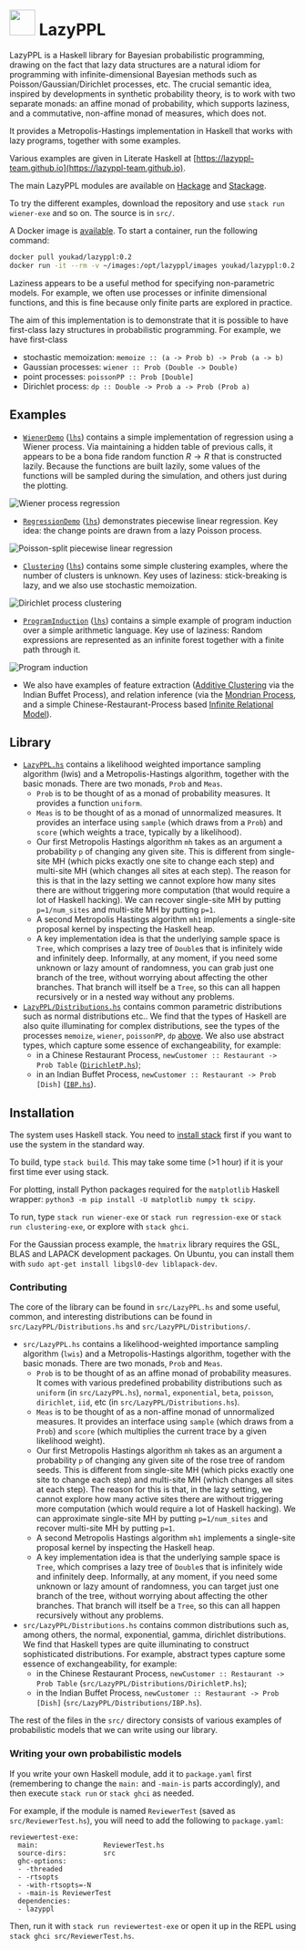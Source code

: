 # <img style="height:45px" src="https://user-images.githubusercontent.com/8027127/223598298-21dd4207-612d-4b4e-be9c-4daa2ae2de5b.png" /> LazyPPL


LazyPPL is a Haskell library for Bayesian probabilistic programming, drawing on the fact that lazy data structures are a natural idiom for programming with infinite-dimensional Bayesian methods such as Poisson/Gaussian/Dirichlet processes, etc. 
The crucial semantic idea, inspired by developments in synthetic probability theory, is to work with two separate monads: an affine monad of probability, which supports laziness, and a commutative, non-affine monad of measures, which does not.

It provides a Metropolis-Hastings implementation in Haskell that works with lazy programs, together with some examples.

Various examples are given in Literate Haskell at [https://lazyppl-team.github.io](https://lazyppl-team.github.io). 

The main LazyPPL modules are available on [Hackage](https://hackage.haskell.org/package/lazyppl) and [Stackage](https://www.stackage.org/). 

To try the different examples, download the repository and use ``stack run wiener-exe`` and so on.
The source is in ``src/``.

A Docker image is [available](https://hub.docker.com/r/youkad/lazyppl). To start a container, run the following command:

```bash
docker pull youkad/lazyppl:0.2
docker run -it --rm -v ~/images:/opt/lazyppl/images youkad/lazyppl:0.2
```

Laziness appears to be a useful method for specifying non-parametric models. For example, we often use processes or infinite dimensional functions, and this is fine because only finite parts are explored in practice. 

The aim of this implementation is to demonstrate that it is possible to have first-class lazy structures in probabilistic programming. For example, we have first-class

* stochastic memoization: `memoize :: (a -> Prob b) -> Prob (a -> b)`
* Gaussian processes: `wiener :: Prob (Double -> Double)`
* point processes: `poissonPP :: Prob [Double]`
* Dirichlet process: `dp :: Double -> Prob a -> Prob (Prob a)`


## Examples

* [``WienerDemo``](https://lazyppl-team.github.io/WienerDemo.html) ([``lhs``](src/WienerDemo.lhs)) contains a simple implementation of regression using a Wiener process. Via maintaining a hidden table of previous calls, it appears to be a bona fide random function $R\to R$ that is constructed lazily. Because the functions are built lazily, some values of the functions will be sampled during the simulation, and others just during the plotting.

![Wiener process regression](https://lazyppl-team.github.io/images/wiener-reg.svg)

* [``RegressionDemo``](https://lazyppl-team.github.io/RegressionDemo.html) ([``lhs``](src/RegressionDemo.lhs)) demonstrates piecewise linear regression. Key idea: the change points are drawn from a lazy Poisson process.

![Poisson-split piecewise linear regression](https://lazyppl-team.github.io/images/regression-piecewise-reg.svg)

* [``Clustering``](https://lazyppl-team.github.io/ClusteringDemo.html)  ([``lhs``](src/ClusteringDemo.lhs)) contains some simple clustering examples, where the number of clusters is unknown. Key uses of laziness: stick-breaking is lazy, and we also use stochastic memoization.

![Dirichlet process clustering](https://lazyppl-team.github.io/images/clustering-map.svg)

* [``ProgramInduction``](https://lazyppl-team.github.io/ProgramInductionDemo.html)  ([``lhs``](src/ProgramInductionDemo.lhs)) contains a simple example of program induction over a simple arithmetic language. Key use of laziness: Random expressions are represented as an infinite forest together with a finite path through it.

![Program induction](https://lazyppl-team.github.io/images/programinduction-reg.svg)

* We also have examples of feature extraction ([Additive Clustering](src/AdditiveClustering.hs) via the Indian Buffet Process), and relation inference (via the [Mondrian Process](src/MondrianExample.hs), and a simple Chinese-Restaurant-Process based [Infinite Relational Model](src/IrmTest.hs)). 


## Library

* [``LazyPPL.hs``](src/LazyPPL.hs) contains a likelihood weighted importance sampling algorithm (lwis) and a Metropolis-Hastings algorithm, together with the basic monads. There are two monads, `Prob` and `Meas`. 
    * `Prob` is to be thought of as a monad of probability measures. It provides a function `uniform`. 
    * `Meas` is to be thought of as a monad of unnormalized measures. It provides an interface using `sample` (which draws from a `Prob`) and `score` (which weights a trace, typically by a likelihood). 
    * Our first Metropolis Hastings algorithm `mh` takes as an argument a probability `p` of changing any given site. This is different from single-site MH (which picks exactly one site to change each step) and multi-site MH (which changes all sites at each step). The reason for this is that in the lazy setting we cannot explore how many sites there are without triggering more computation (that would require a lot of Haskell hacking). We can recover single-site MH by putting `p=1/num_sites` and multi-site MH by putting `p=1`.
	* A second Metropolis Hastings algorithm `mh1` implements a single-site proposal kernel by inspecting the Haskell heap.
    * A key implementation idea is that the underlying sample space is `Tree`, which comprises a lazy tree of `Double`s that is infinitely wide and infinitely deep. Informally, at any moment, if you need some unknown or lazy amount of randomness, you can grab just one branch of the tree, without worrying about affecting the other branches. That branch will itself be a `Tree`, so this can all happen recursively or in a nested way without any problems. 
* [``LazyPPL/Distributions.hs``](src/LazyPPL/Distributions.hs) contains common parametric distributions such as normal distributions etc.. We find that the types of Haskell are also quite illuminating for complex distributions, see the types of the processes `memoize`, `wiener`, `poissonPP`, `dp` [above](#top). We also use abstract types, which capture some essence of exchangeability, for example:
    * in a Chinese Restaurant Process, `newCustomer :: Restaurant -> Prob Table` ([``DirichletP.hs``](src/LazyPPL/Distributions/DirichletP.hs));
    * in an Indian Buffet Process, `newCustomer :: Restaurant -> Prob [Dish]` ([``IBP.hs``](src/LazyPPL/Distributions/IBP.hs)).


## Installation

The system uses Haskell stack.
You need to [install stack](https://docs.haskellstack.org/en/v1.1.2/install_and_upgrade/) first if you want to use the system in the standard way. 

To build, type
``stack build``.
This may take some time (>1 hour) if it is your first time ever using stack.

For plotting, install Python packages required for the `matplotlib` Haskell wrapper: `python3 -m pip install -U matplotlib numpy tk scipy`.

To run, type
``stack run wiener-exe`` or ``stack run regression-exe`` or ``stack run clustering-exe``, or explore with ``stack ghci``. 

For the Gaussian process example, the `hmatrix` library requires the GSL, BLAS and LAPACK development packages. On Ubuntu, you can install them with `sudo apt-get install libgsl0-dev liblapack-dev`.


### Contributing

The core of the library can be found in `src/LazyPPL.hs` and some useful, common, and interesting distributions can be found in `src/LazyPPL/Distributions.hs` and `src/LazyPPL/Distributions/`.

* `src/LazyPPL.hs` contains a likelihood-weighted importance sampling algorithm (`lwis`) and a Metropolis-Hastings algorithm, together with the basic monads. There are two monads, `Prob` and `Meas`. 
    * `Prob` is to be thought of as an affine monad of probability measures. It comes with various predefined probability distributions such as `uniform` (in `src/LazyPPL.hs`), `normal`, `exponential`, `beta`, `poisson`, `dirichlet`, `iid`, etc (in `src/LazyPPL/Distributions.hs`). 
    * `Meas` is to be thought of as a non-affine monad of unnormalized measures. It provides an interface using `sample` (which draws from a `Prob`) and `score` (which multiplies the current trace by a given likelihood weight). 
    * Our first Metropolis Hastings algorithm `mh` takes as an argument a probability `p` of changing any given site of the rose tree of random seeds. This is different from single-site MH (which picks exactly one site to change each step) and multi-site MH (which changes all sites at each step). The reason for this is that, in the lazy setting, we cannot explore how many active sites there are without triggering more computation (which would require a lot of Haskell hacking). We can approximate single-site MH by putting `p=1/num_sites` and recover multi-site MH by putting `p=1`.
	* A second Metropolis Hastings algorithm `mh1` implements a single-site proposal kernel by inspecting the Haskell heap.
    * A key implementation idea is that the underlying sample space is `Tree`, which comprises a lazy tree of `Double`s that is infinitely wide and infinitely deep. Informally, at any moment, if you need some unknown or lazy amount of randomness, you can target just one branch of the tree, without worrying about affecting the other branches. That branch will itself be a `Tree`, so this can all happen recursively without any problems. 
* `src/LazyPPL/Distributions.hs` contains common distributions such as, among others, the normal, exponential, gamma, dirichlet distributions. We find that Haskell types are quite illuminating to construct sophisticated distributions. For example, abstract types capture some essence of exchangeability, for example:
    * in the Chinese Restaurant Process, `newCustomer :: Restaurant -> Prob Table` (`src/LazyPPL/Distributions/DirichletP.hs`);
    * in the Indian Buffet Process, `newCustomer :: Restaurant -> Prob [Dish]` (`src/LazyPPL/Distributions/IBP.hs`).

The rest of the files in the `src/` directory consists of various examples of probabilistic models that we can write using our library.

### Writing your own probabilistic models

If you write your own Haskell module, add it to `package.yaml` first (remembering to change the `main:` and `-main-is` parts accordingly), and then execute `stack run` or `stack ghci` as needed.

For example, if the module is named `ReviewerTest` (saved as `src/ReviewerTest.hs`), you will need to add the following to `package.yaml`:
  
    reviewertest-exe:
      main:                ReviewerTest.hs
      source-dirs:         src
      ghc-options:
      - -threaded
      - -rtsopts
      - -with-rtsopts=-N
      - -main-is ReviewerTest
      dependencies:
      - lazyppl

Then, run it with `stack run reviewertest-exe` or open it up in the REPL using `stack ghci src/ReviewerTest.hs`.
